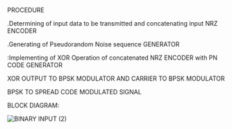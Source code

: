 PROCEDURE


 
 

 .Determining of input data to be
transmitted and concatenating input  NRZ ENCODER 

.Generating of Pseudorandom Noise
sequence GENERATOR

:Implementing of XOR Operation of
concatenated  NRZ ENCODER with PN CODE GENERATOR 

XOR OUTPUT TO BPSK MODULATOR AND CARRIER TO BPSK MODULATOR 

BPSK TO SPREAD CODE MODULATED SIGNAL


BLOCK DIAGRAM:

![BINARY INPUT (2)](https://github.com/user-attachments/assets/5f7ae27f-998e-455d-953b-b9f1cf6b6311)

